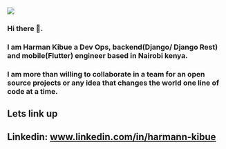 ### ![](https://media.giphy.com/media/nGMnDqebzDcfm/source.gif) 
### Hi there 👋. 
### I am Harman Kibue a Dev Ops, backend(Django/ Django Rest) and mobile(Flutter) engineer based in Nairobi kenya.
### I am more than willing to collaborate in a team for an open source projects or any idea that changes the world one line of code at a time.
## Lets link up
## Linkedin: www.linkedin.com/in/harmann-kibue


<!--
**harmannkibue/harmannkibue** is a ✨ _special_ ✨ repository because its `README.md` (this file) appears on your GitHub profile.

Here are some ideas to get you started:

- 🔭 I’m currently working on ...
- 🌱 I’m currently learning ...
- 👯 I’m looking to collaborate on ...
- 🤔 I’m looking for help with ...
- 💬 Ask me about ...
- 📫 How to reach me: ...
- 😄 Pronouns: ...
- ⚡ Fun fact: ...
-->
